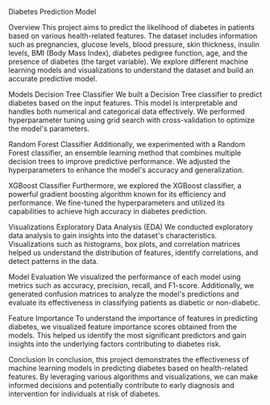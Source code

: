 Diabetes Prediction Model

Overview
This project aims to predict the likelihood of diabetes in patients based on various health-related features. The dataset includes information such as pregnancies, glucose levels, blood pressure, skin thickness, insulin levels, BMI (Body Mass Index), diabetes pedigree function, age, and the presence of diabetes (the target variable). We explore different machine learning models and visualizations to understand the dataset and build an accurate predictive model.

Models
Decision Tree Classifier
We built a Decision Tree classifier to predict diabetes based on the input features. This model is interpretable and handles both numerical and categorical data effectively. We performed hyperparameter tuning using grid search with cross-validation to optimize the model's parameters.

Random Forest Classifier
Additionally, we experimented with a Random Forest classifier, an ensemble learning method that combines multiple decision trees to improve predictive performance. We adjusted the hyperparameters to enhance the model's accuracy and generalization.

XGBoost Classifier
Furthermore, we explored the XGBoost classifier, a powerful gradient boosting algorithm known for its efficiency and performance. We fine-tuned the hyperparameters and utilized its capabilities to achieve high accuracy in diabetes prediction.

Visualizations
Exploratory Data Analysis (EDA)
We conducted exploratory data analysis to gain insights into the dataset's characteristics. Visualizations such as histograms, box plots, and correlation matrices helped us understand the distribution of features, identify correlations, and detect patterns in the data.

Model Evaluation
We visualized the performance of each model using metrics such as accuracy, precision, recall, and F1-score. Additionally, we generated confusion matrices to analyze the model's predictions and evaluate its effectiveness in classifying patients as diabetic or non-diabetic.

Feature Importance
To understand the importance of features in predicting diabetes, we visualized feature importance scores obtained from the models. This helped us identify the most significant predictors and gain insights into the underlying factors contributing to diabetes risk.

Conclusion
In conclusion, this project demonstrates the effectiveness of machine learning models in predicting diabetes based on health-related features. By leveraging various algorithms and visualizations, we can make informed decisions and potentially contribute to early diagnosis and intervention for individuals at risk of diabetes.

